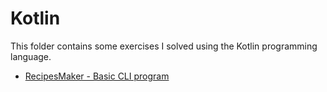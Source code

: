 # Kotlin

This folder contains some exercises I solved using the Kotlin programming language.

- [RecipesMaker - Basic CLI program](/Kotlin/RecipesMaker/)